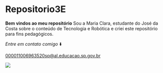 # Repositorio3E
**Bem vindos ao meu repositório**
Sou a Maria Clara, estudante do José da Costa sobre o conteúdo de Tecnologia e Robótica e criei este repositório para fins pedagógicos.

_Entre em contato comigo_ ⬇️

000011006963520sp@al.educacao.sp.gov.br

![](frasesdemaloka.com/wp-content/uploads/2021/10/frases-positivas-para-fotos-frases-de-maloka-1.jpg)

